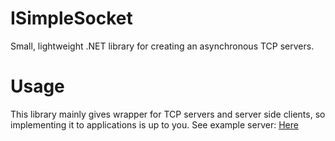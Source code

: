 # ISimpleSocket
Small, lightweight .NET library for creating an asynchronous TCP servers.

# Usage
This library mainly gives wrapper for TCP servers and server side clients, so implementing it to applications is up to you.
See example server: [Here](https://github.com/JokkeeZ/ISimpleSocket/blob/master/ISimpleSocket.TestServer/Program.cs)
